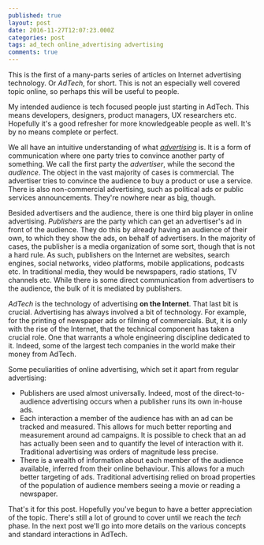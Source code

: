 ```yaml
---
published: true
layout: post
date: 2016-11-27T12:07:23.000Z
categories: post
tags: ad_tech online_advertising advertising
comments: true
---
```

This is the first of a many-parts series of articles on Internet advertising technology. Or _AdTech_, for short. This is not an especially well covered topic online, so perhaps this will be useful to people.

My intended audience is tech focused people just starting in AdTech. This means developers, designers, product managers, UX researchers etc. Hopefully it's a good refresher for more knowledgeable people as well. It's by no means complete or perfect.

We all have an intuitive understanding of what [_advertising_](https://en.wikipedia.org/wiki/Advertising) is. It is a form of communication where one party tries to convince another party of something. We call the first party the _advertiser_, while the second the _audience_. The object in the vast majority of cases is commercial. The advertiser tries to convince the audience to buy a product or use a service. There is also non-commercial advertising, such as political ads or public services announcements. They're nowhere near as big, though.

Besided advertisers and the audience, there is one third big player in online advertising. _Publishers_ are the party which can get an advertiser's ad in front of the audience. They do this by already having an audience of their own, to which they show the ads, on behalf of advertisers. In the majority of cases, the publisher is a media organization of some sort, though that is not a hard rule. As such, publishers on the Internet are websites, search engines, social networks, video platforms, mobile applications, podcasts etc. In traditional media, they would be newspapers, radio stations, TV channels etc. While there is some direct communication from advertisers to the audience, the bulk of it is mediated by publishers.

_AdTech_ is the technology of advertising **on the Internet**. That last bit is crucial. Advertising has always involved a bit of technology. For example, for the printing of newspaper ads or filming of commercials. But, it is only with the rise of the Internet, that the technical component has taken a crucial role.  One that warrants a whole engineering discipline dedicated to it. Indeed, some of the largest tech companies in the world make their money from AdTech.

Some peculiarities of online advertising, which set it apart from regular advertising:
- Publishers are used almost universally. Indeed, most of the direct-to-audience advertising occurs when a publisher runs its own in-house ads.
- Each interaction a member of the audience has with an ad can be tracked and measured. This allows for much better reporting and measurement around ad campaigns. It is possible to check that an ad has actually been seen and to quantify the level of interaction with it. Traditional advertising was orders of magnitude less precise.
- There is a wealth of information about each member of the audience available, inferred from their online behaviour. This allows for a much better targeting of ads. Traditional advertising relied on broad properties of the population of audience members seeing a movie or reading a newspaper.

That's it for this post. Hopefully you've begun to have a better appreciation of the topic. There's still a lot of ground to cover until we reach the _tech_ phase. In the next post we'll go into more details on the various concepts and standard interactions in AdTech.
